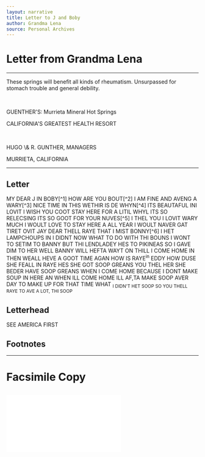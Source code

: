 ```yaml
---
layout: narrative
title: Letter to J and Boby
author: Grandma Lena
source: Personal Archives
---
```

# Letter from Grandma Lena
---
<a id="Letterhead" />

<p class="smaller">These springs will benefit all kinds of rheumatism. Unsurpassed for stomach trouble and general debility.</p>
<br>
<p class="centered">GUENTHER'S: Murrieta Mineral Hot Springs</p>

<p class="smaller">CALIFORNIA'S GREATEST HEALTH RESORT</p>
<br>

<p class="smaller">HUGO \& R. GUNTHER, MANAGERS</p>

<p class="smaller">MURRIETA, CALIFORNIA</p>

---

## Letter
<p class="body"> MY DEAR J IN BOBY[^1] HOW ARE YOU BOUT[^2] I AM FINE AND AVENG A WARY[^3] NICE TIME IN THIS WETHIR IS DE WHYN[^4] ITS BEAUTAFUL INI LOVIT I WISH YOU COOT STAY HERE FOR A LITIL WHYL ITS SO RELECSING ITS SO GOOT FOR YOUR NUVES[^5] I THEL YOU I LOVIT WARY MUCH I WOULT LOVE TO STAY HERE A ALL YEAR I WOULT NAVER GAT TIRET OVIT JAY DEAR THELL RAYE THAT I MIST BONNY[^6] I HET LAMPCHOUPS IN I DIDNT NOW WHAT TO DO WITH THI BOUNS I WONT TO SETIM TO BANNY BUT THI LENDLADEY HES TO PIKINEAS SO I GAVE DIM TO HER WELL BANNY WILL HEFTA WAYT ON THILL I COME HOME IN THEN WEALL HEVE A GOOT TIME AGAN HOW IS RAYE<sup>in</sup> EDDY HOW DUSE SHE FEALL IN RAYE HES SHE GOT SOOP GREANS YOU THEL HER SHE BEDER HAVE SOOP GREANS WHEN I COME HOME BECAUSE I DONT MAKE SOUP IN HERE AN WHEN ILL COME HOME ILL AF,TA MAKE SOOP AVER DAY TO MAKE UP FOR THAT TIME WHAT <sub>I DIDN'T HET SOOP SO YOU THELL RAYE TO AVE A LOT, THI SOOP </sub>

## Letterhead
SEE AMERICA FIRST

## Footnotes
[^1]: Jay Rivken was Lena's daughter; Bob Rivken was her husband. They lived in California. 
[^2] Both
[^3] having a very
[^4] Devine
[^5] good for your nerves. Lena emigrated from Russia in 1903, and her first language was Yiddish. Uncle Bob taught her to read and write English in the late 1930s.
[^6] Bonny was a dog.

---
# Facsimile Copy
![Photocopy of original letter](/MyDearJ-1.pdf "Photocopy of original letter.")
---
